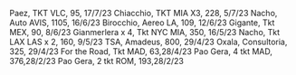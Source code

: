Paez, TKT VLC, 95, 17/7/23
Chiacchio, TKT MIA X3, 228, 5/7/23
Nacho, Auto AVIS, 1105, 16/6/23
Birocchio, Aereo LA, 109, 12/6/23
Gigante, Tkt MEX, 90, 8/6/23
Gianmerlera x 4, Tkt NYC MIA, 350, 16/5/23
Nacho, Tkt LAX LAS x 2, 160, 9/5/23
TSA, Amadeus, 800, 29/4/23
Oxala, Consultoria, 325, 29/4/23
For the Road, Tkt MAD, 63,28/4/23
Pao Gera, 4 tkt MAD, 376,28/2/23
Pao Gera, 2 tkt ROM, 193,28/2/23

